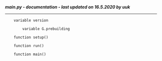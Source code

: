 ***__main__.py - documentation - last updated on 16.5.2020 by uuk***
___

        variable version

            variable G.prebuilding

        function setup()

        function run()

        function main()
